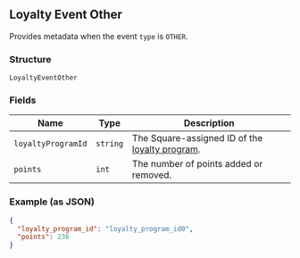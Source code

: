 ## Loyalty Event Other

Provides metadata when the event `type` is `OTHER`.

### Structure

`LoyaltyEventOther`

### Fields

| Name | Type | Description |
|  --- | --- | --- |
| `loyaltyProgramId` | `string` | The Square-assigned ID of the [loyalty program](#type-LoyaltyProgram). |
| `points` | `int` | The number of points added or removed. |

### Example (as JSON)

```json
{
  "loyalty_program_id": "loyalty_program_id0",
  "points": 236
}
```

